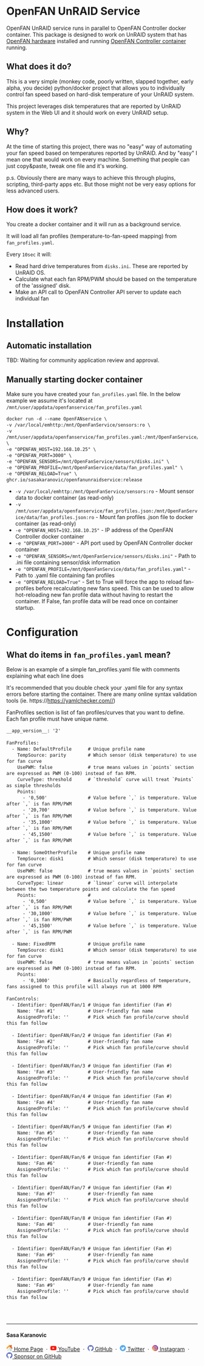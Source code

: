 # OpenFAN UnRAID Service

OpenFAN UnRAID service runs in parallel to OpenFAN Controller docker container.
This package is designed to work on UnRAID system that has [OpenFAN hardware](https://shop.sasakaranovic.com/products/openfan-pc-fan-controller) installed and running [OpenFAN Controller container](https://unraid.net/community/apps?q=OpenFanController#r) running.


## What does it do?

This is a very simple (monkey code, poorly written, slapped together, early alpha, you decide) python/docker project that allows you to individually control fan speed based on hard-disk temperature of your UnRAID system.

This project leverages disk temperatures that are reported by UnRAID system in the Web UI and it should work on every UnRAID setup.

## Why?

At the time of starting this project, there was no "easy" way of automating your fan speed based on temperatures reported by UnRAID.
And by "easy" I mean one that would work on every machine. Something that people can just copy&paste, tweak one file and it's working.

p.s. Obviously there are many ways to achieve this through plugins, scripting, third-party apps etc. But those might not be very easy options for less advanced users.


## How does it work?

You create a docker container and it will run as a background service.

It will load all fan profiles (temperature-to-fan-speed mapping) from `fan_profiles.yaml`.

Every `10sec` it will:
- Read hard drive temperatures from `disks.ini`. These are reported by UnRAID OS.
- Calculate what each fan RPM/PWM should be based on the temperature of the 'assigned' disk.
- Make an API call to OpenFAN Controller API server to update each individual fan

# Installation

## Automatic installation

TBD: Waiting for community application review and approval.

## Manually starting docker container

Make sure you have created your `fan_profiles.yaml` file.
In the below example we assume it's located at `/mnt/user/appdata/openfanservice/fan_profiles.yaml`

```
docker run -d --name OpenFANservice \
-v /var/local/emhttp:/mnt/OpenFanService/sensors:ro \
-v /mnt/user/appdata/openfanservice/fan_profiles.yaml:/mnt/OpenFanService/data/fan_profiles.yaml:ro \
-e "OPENFAN_HOST=192.168.10.25" \
-e "OPENFAN_PORT=3000" \
-e "OPENFAN_SENSORS=/mnt/OpenFanService/sensors/disks.ini" \
-e "OPENFAN_PROFILE=/mnt/OpenFanService/data/fan_profiles.yaml" \
-e "OPENFAN_RELOAD=True" \
ghcr.io/sasakaranovic/openfanunraidservice:release
```

- `-v /var/local/emhttp:/mnt/OpenFanService/sensors:ro` - Mount sensor data to docker container (as read-only)
- `-v /mnt/user/appdata/openfanservice/fan_profiles.json:/mnt/OpenFanService/data/fan_profiles.json:ro` - Mount fan profiles .json file to docker container (as read-only)
- `-e "OPENFAN_HOST=192.168.10.25"` - IP address of the OpenFAN Controller docker container
- `-e "OPENFAN_PORT=3000"` - API port used by OpenFAN Controller docker container
- `-e "OPENFAN_SENSORS=/mnt/OpenFanService/sensors/disks.ini"` - Path to .ini file containing sensor/disk information
- `-e "OPENFAN_PROFILE=/mnt/OpenFanService/data/fan_profiles.yaml"` - Path to .yaml file containing fan profiles
- `-e "OPENFAN_RELOAD=True"` - Set to True will force the app to reload fan-profiles before recalculating new fans speed. This can be used to allow hot-reloading new fan profile data without having to restart the container. If False, fan profile data will be read once on container startup.



# Configuration

## What do items in `fan_profiles.yaml` mean?

Below is an example of a simple fan_profiles.yaml file with comments explaining what each line does

It's recommended that you double check your .yaml file for any syntax errors before starting the container.
There are many online syntax validation tools (ie. https://https://yamlchecker.com//)

FanProfiles section is list of fan profiles/curves that you want to define.
Each fan profile must have unique name.


```
__app_version__: '2'

FanProfiles:
  - Name: DefaultProfile      # Unique profile name
    TempSource: parity        # Which sensor (disk temperature) to use for fan curve
    UsePWM: false             # true means values in `points` section are expressed as PWM (0-100) instead of fan RPM.
    CurveType: threshold      # `threshold` curve will treat `Points` as simple thresholds
    Points:
      - '0,500'               # Value before `,` is temperature. Value after `,` is fan RPM/PWM
      - '20,700'              # Value before `,` is temperature. Value after `,` is fan RPM/PWM
      - '35,1000'             # Value before `,` is temperature. Value after `,` is fan RPM/PWM
      - '45,1500'             # Value before `,` is temperature. Value after `,` is fan RPM/PWM

  - Name: SomeOtherProfile    # Unique profile name
    TempSource: disk1         # Which sensor (disk temperature) to use for fan curve
    UsePWM: false             # true means values in `points` section are expressed as PWM (0-100) instead of fan RPM.
    CurveType: linear         # `linear` curve will interpolate between the two temperature points and calculate the fan speed
    Points:                   #
      - '0,500'               # Value before `,` is temperature. Value after `,` is fan RPM/PWM
      - '30,1000'             # Value before `,` is temperature. Value after `,` is fan RPM/PWM
      - '45,1500'             # Value before `,` is temperature. Value after `,` is fan RPM/PWM

  - Name: FixedRPM            # Unique profile name
    TempSource: disk1         # Which sensor (disk temperature) to use for fan curve
    UsePWM: false             # true means values in `points` section are expressed as PWM (0-100) instead of fan RPM.
    Points:
      - '0,1000'              # Basically regardless of temperature, fans assigned to this profile will always run at 1000 RPM

FanControls:
  - Identifier: OpenFAN/Fan/1 # Unique fan identifier (Fan #)
    Name: 'Fan #1'            # User-friendly fan name
    AssignedProfile: ''       # Pick which fan profile/curve should this fan follow

  - Identifier: OpenFAN/Fan/2 # Unique fan identifier (Fan #)
    Name: 'Fan #2'            # User-friendly fan name
    AssignedProfile: ''       # Pick which fan profile/curve should this fan follow

  - Identifier: OpenFAN/Fan/3 # Unique fan identifier (Fan #)
    Name: 'Fan #3'            # User-friendly fan name
    AssignedProfile: ''       # Pick which fan profile/curve should this fan follow

  - Identifier: OpenFAN/Fan/4 # Unique fan identifier (Fan #)
    Name: 'Fan #4'            # User-friendly fan name
    AssignedProfile: ''       # Pick which fan profile/curve should this fan follow

  - Identifier: OpenFAN/Fan/5 # Unique fan identifier (Fan #)
    Name: 'Fan #5'            # User-friendly fan name
    AssignedProfile: ''       # Pick which fan profile/curve should this fan follow

  - Identifier: OpenFAN/Fan/6 # Unique fan identifier (Fan #)
    Name: 'Fan #6'            # User-friendly fan name
    AssignedProfile: ''       # Pick which fan profile/curve should this fan follow

  - Identifier: OpenFAN/Fan/7 # Unique fan identifier (Fan #)
    Name: 'Fan #7'            # User-friendly fan name
    AssignedProfile: ''       # Pick which fan profile/curve should this fan follow

  - Identifier: OpenFAN/Fan/8 # Unique fan identifier (Fan #)
    Name: 'Fan #8'            # User-friendly fan name
    AssignedProfile: ''       # Pick which fan profile/curve should this fan follow

  - Identifier: OpenFAN/Fan/9 # Unique fan identifier (Fan #)
    Name: 'Fan #9'            # User-friendly fan name
    AssignedProfile: ''       # Pick which fan profile/curve should this fan follow

  - Identifier: OpenFAN/Fan/9 # Unique fan identifier (Fan #)
    Name: 'Fan #9'            # User-friendly fan name
    AssignedProfile: ''       # Pick which fan profile/curve should this fan follow

```

<br/><br/>

---

#### Sasa Karanovic

<a href="https://sasakaranovic.com/" target="_blank" title="Sasa Karanovic Home Page"><img src="https://raw.githubusercontent.com/SasaKaranovic/common/master/assets/img_home.png" width="16"> Home Page</a> &nbsp;&middot;&nbsp;
<a href="https://youtube.com/c/sasakaranovic" target="_blank" title="Sasa Karanovic on YouTube"><img src="https://raw.githubusercontent.com/SasaKaranovic/common/master/assets/img_youtube.png" width="16"> YouTube</a> &nbsp;&middot;&nbsp;
<a href="https://github.com/sasakaranovic" target="_blank" title="Sasa Karanovic on GitHub"><img src="https://raw.githubusercontent.com/SasaKaranovic/common/master/assets/img_github.png" width="16"> GitHub</a> &nbsp;&middot;&nbsp;
<a href="https://twitter.com/_sasakaranovic_" target="_blank" title="Sasa Karanovic on Twitter"><img src="https://raw.githubusercontent.com/SasaKaranovic/common/master/assets/img_twitter.png" width="16"> Twitter</a> &nbsp;&middot;&nbsp;
<a href="https://instagram.com/_sasakaranovic_" target="_blank" title="Sasa Karanovic on Instagram"><img src="https://raw.githubusercontent.com/SasaKaranovic/common/master/assets/img_instagram.png" width="16"> Instagram</a> &nbsp;&middot;&nbsp;
<a href="https://github.com/sponsors/SasaKaranovic" target="_blank" title="Sponsor on GitHub"><img src="https://raw.githubusercontent.com/SasaKaranovic/common/master/assets/img_github.png" width="16"> Sponsor on GitHub</a>
